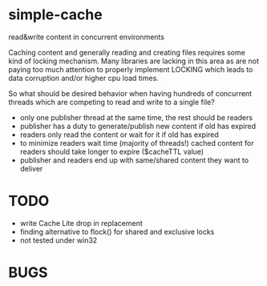 simple-cache
============

read&amp;write content in concurrent environments

Caching content and generally reading and creating files requires some kind of locking mechanism.
Many libraries are lacking in this area as are not paying too much attention to properly implement 
LOCKING which leads to data corruption and/or higher cpu load times.

So what should be desired behavior when having hundreds of concurrent threads which are competing to 
read and write to a single file?

- only one publisher thread at the same time, the rest should be readers
- publisher has a duty to generate/publish new content if old has expired
- readers only read the content or wait for it if old has expired
- to minimize readers wait time (majority of threads!) cached content for readers should take longer 
  to expire ($cacheTTL value)
- publisher and readers end up with same/shared content they want to deliver


TODO
====
- write Cache Lite drop in replacement
- finding alternative to flock() for shared and exclusive locks
- not tested under win32


BUGS
====

